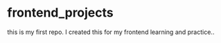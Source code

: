 # frontend_projects
this is my first repo.  I created this for my frontend learning and practice.. 

